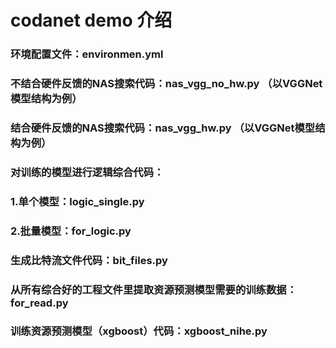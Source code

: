 # codanet demo 介绍

### 环境配置文件：environmen.yml

### 不结合硬件反馈的NAS搜索代码：nas_vgg_no_hw.py （以VGGNet模型结构为例）

### 结合硬件反馈的NAS搜索代码：nas_vgg_hw.py （以VGGNet模型结构为例）

### 对训练的模型进行逻辑综合代码：
### 1.单个模型：logic_single.py
### 2.批量模型：for_logic.py

### 生成比特流文件代码：bit_files.py

### 从所有综合好的工程文件里提取资源预测模型需要的训练数据：for_read.py

### 训练资源预测模型（xgboost）代码：xgboost_nihe.py
